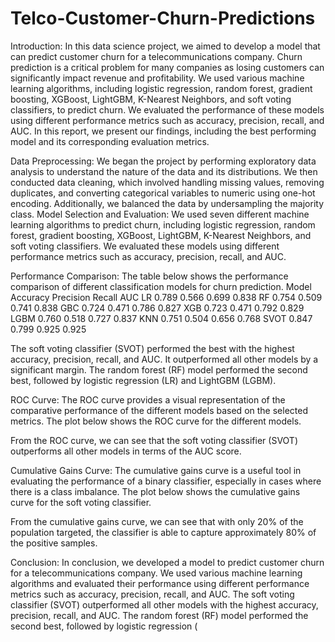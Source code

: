 # Telco-Customer-Churn-Predictions

Introduction: In this data science project, we aimed to develop a model that can predict customer churn for a telecommunications company. Churn prediction is a critical problem for many companies as losing customers can significantly impact revenue and profitability. We used various machine learning algorithms, including logistic regression, random forest, gradient boosting, XGBoost, LightGBM, K-Nearest Neighbors, and soft voting classifiers, to predict churn. We evaluated the performance of these models using different performance metrics such as accuracy, precision, recall, and AUC. In this report, we present our findings, including the best performing model and its corresponding evaluation metrics.

Data Preprocessing: We began the project by performing exploratory data analysis to understand the nature of the data and its distributions. We then conducted data cleaning, which involved handling missing values, removing duplicates, and converting categorical variables to numeric using one-hot encoding. Additionally, we balanced the data by undersampling the majority class.
Model Selection and Evaluation: We used seven different machine learning algorithms to predict churn, including logistic regression, random forest, gradient boosting, XGBoost, LightGBM, K-Nearest Neighbors, and soft voting classifiers. We evaluated these models using different performance metrics such as accuracy, precision, recall, and AUC.

Performance Comparison: The table below shows the performance comparison of different classification models for churn prediction.
Model	Accuracy	Precision	Recall	AUC
LR	0.789	0.566	0.699	0.838
RF	0.754	0.509	0.741	0.838
GBC	0.724	0.471	0.786	0.827
XGB	0.723	0.471	0.792	0.829
LGBM	0.760	0.518	0.727	0.837
KNN	0.751	0.504	0.656	0.768
SVOT	0.847	0.799	0.925	0.925

The soft voting classifier (SVOT) performed the best with the highest accuracy, precision, recall, and AUC. It outperformed all other models by a significant margin. The random forest (RF) model performed the second best, followed by logistic regression (LR) and LightGBM (LGBM).

ROC Curve: The ROC curve provides a visual representation of the comparative performance of the different models based on the selected metrics. The plot below shows the ROC curve for the different models.

From the ROC curve, we can see that the soft voting classifier (SVOT) outperforms all other models in terms of the AUC score.

Cumulative Gains Curve: The cumulative gains curve is a useful tool in evaluating the performance of a binary classifier, especially in cases where there is a class imbalance. The plot below shows the cumulative gains curve for the soft voting classifier.

From the cumulative gains curve, we can see that with only 20% of the population targeted, the classifier is able to capture approximately 80% of the positive samples.

Conclusion: In conclusion, we developed a model to predict customer churn for a telecommunications company. We used various machine learning algorithms and evaluated their performance using different performance metrics such as accuracy, precision, recall, and AUC. The soft voting classifier (SVOT) outperformed all other models with the highest accuracy, precision, recall, and AUC. The random forest (RF) model performed the second best, followed by logistic regression (

